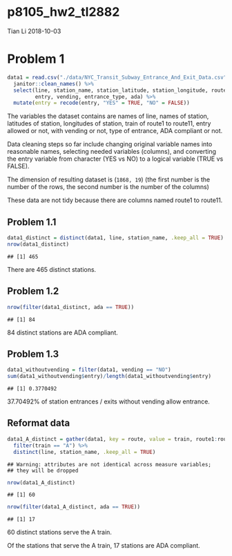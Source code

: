 p8105\_hw2\_tl2882
================
Tian Li
2018-10-03

Problem 1
=========

``` r
data1 = read.csv("./data/NYC_Transit_Subway_Entrance_And_Exit_Data.csv") %>% 
  janitor::clean_names() %>% 
  select(line, station_name, station_latitude, station_longitude, route1:route11,
         entry, vending, entrance_type, ada) %>% 
  mutate(entry = recode(entry, "YES" = TRUE, "NO" = FALSE))
```

The variables the dataset contains are names of line, names of station, latitudes of station, longitudes of station, train of route1 to route11, entry allowed or not, with vending or not, type of entrance, ADA compliant or not.

Data cleaning steps so far include changing original variable names into reasonable names, selecting needed variables (columns), and converting the entry variable from character (YES vs NO) to a logical variable (TRUE vs FALSE).

The dimension of resulting dataset is (`1868, 19`) (the first number is the number of the rows, the second number is the number of the columns)

These data are not tidy because there are columns named route1 to route11.

Problem 1.1
-----------

``` r
data1_distinct = distinct(data1, line, station_name, .keep_all = TRUE)
nrow(data1_distinct)
```

    ## [1] 465

There are 465 distinct stations.

Problem 1.2
-----------

``` r
nrow(filter(data1_distinct, ada == TRUE))
```

    ## [1] 84

84 distinct stations are ADA compliant.

Problem 1.3
-----------

``` r
data1_withoutvending = filter(data1, vending == "NO")
sum(data1_withoutvending$entry)/length(data1_withoutvending$entry)
```

    ## [1] 0.3770492

37.70492% of station entrances / exits without vending allow entrance.

Reformat data
-------------

``` r
data1_A_distinct = gather(data1, key = route, value = train, route1:route11) %>% 
  filter(train == "A") %>% 
  distinct(line, station_name, .keep_all = TRUE)
```

    ## Warning: attributes are not identical across measure variables;
    ## they will be dropped

``` r
nrow(data1_A_distinct)
```

    ## [1] 60

``` r
nrow(filter(data1_A_distinct, ada == TRUE))
```

    ## [1] 17

60 distinct stations serve the A train.

Of the stations that serve the A train, 17 stations are ADA compliant.
